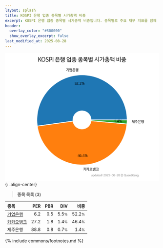 ```yaml
---
layout: splash
title: KOSPI 은행 업종 종목별 시가총액 비중
excerpt: KOSPI 은행 업종 종목별 시가총액 비중입니다. 종목별로 주요 재무 지표를 함께 표시합니다.
header:
  overlay_color: "#800000"
  show_overlay_excerpt: false
last_modified_at: 2025-08-28
---
```



![KOSPI 은행 업종 종목별 시가총액 비중](/stats/sector/images/kospi_업종_은행_종목.png){: .align-center}


> **종목 목록 (3)**<a id="list"></a>

| **종목** | **PER** | **PBR** | **DIV** | **비중** |
| :------- | ------: | ------: | ------: | -------: |
| [기업은행](/024110/) | 6.2 | 0.5 | 5.5<small>%</small> | 52.2<small>%</small> |
| [카카오뱅크](/323410/) | 27.2 | 1.8 | 1.4<small>%</small> | 46.4<small>%</small> |
| 제주은행 | 88.8 | 0.8 | 0.7<small>%</small> | 1.4<small>%</small> |

{% include commons/footnotes.md %}